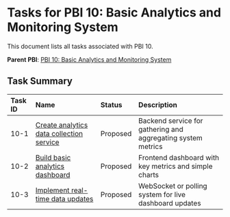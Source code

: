 # Tasks for PBI 10: Basic Analytics and Monitoring System

This document lists all tasks associated with PBI 10.

**Parent PBI**: [PBI 10: Basic Analytics and Monitoring System](./prd.md)

## Task Summary

| Task ID | Name                                     | Status   | Description                        |
| :------ | :--------------------------------------- | :------- | :--------------------------------- |
| 10-1    | [Create analytics data collection service](./10-1.md) | Proposed | Backend service for gathering and aggregating system metrics |
| 10-2    | [Build basic analytics dashboard](./10-2.md) | Proposed | Frontend dashboard with key metrics and simple charts |
| 10-3    | [Implement real-time data updates](./10-3.md) | Proposed | WebSocket or polling system for live dashboard updates | 